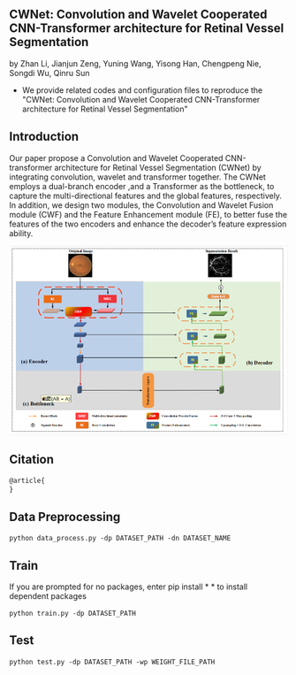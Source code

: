 ## CWNet: Convolution and Wavelet Cooperated CNN-Transformer architecture for Retinal Vessel Segmentation

by Zhan Li, Jianjun Zeng, Yuning Wang, Yisong Han, Chengpeng Nie, Songdi Wu, Qinru Sun


* We provide related codes and configuration files to reproduce the "CWNet: Convolution and Wavelet Cooperated CNN-Transformer architecture for Retinal Vessel Segmentation"

## Introduction
Our paper propose a Convolution and Wavelet Cooperated CNN-transformer architecture for Retinal Vessel Segmentation (CWNet) by integrating convolution, wavelet and transformer together. The
CWNet employs a dual-branch encoder ,and a Transformer as the bottleneck, to capture the
multi-directional features and the global features, respectively.
In addition, we design two modules, the Convolution and
Wavelet Fusion module (CWF) and the Feature Enhancement
module (FE), to better fuse the features of the two encoders
and enhance the decoder’s feature expression ability.

<div align="center">
  <img src="figures/framework.png" width="600" />
</div>


## Citation
```
@article{
}
```

## Data Preprocessing
```
python data_process.py -dp DATASET_PATH -dn DATASET_NAME
```

## Train
If you are prompted for no packages, enter pip install * * to install dependent packages
```
python train.py -dp DATASET_PATH
```

## Test
```
python test.py -dp DATASET_PATH -wp WEIGHT_FILE_PATH
```
